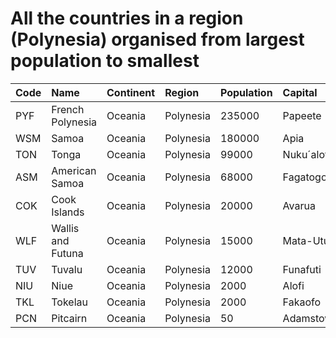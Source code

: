 # All the countries in a region (Polynesia) organised from largest population to smallest

| Code | Name | Continent | Region | Population | Capital |
| :--- | :--- | :--- | :--- | :--- | :--- |
|PYF|French Polynesia|Oceania|Polynesia|235000|Papeete|
|WSM|Samoa|Oceania|Polynesia|180000|Apia|
|TON|Tonga|Oceania|Polynesia|99000|Nuku´alofa|
|ASM|American Samoa|Oceania|Polynesia|68000|Fagatogo|
|COK|Cook Islands|Oceania|Polynesia|20000|Avarua|
|WLF|Wallis and Futuna|Oceania|Polynesia|15000|Mata-Utu|
|TUV|Tuvalu|Oceania|Polynesia|12000|Funafuti|
|NIU|Niue|Oceania|Polynesia|2000|Alofi|
|TKL|Tokelau|Oceania|Polynesia|2000|Fakaofo|
|PCN|Pitcairn|Oceania|Polynesia|50|Adamstown|
